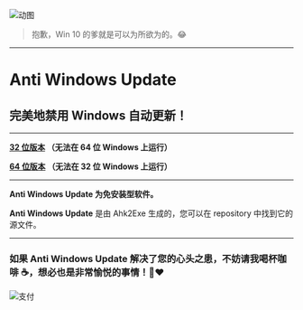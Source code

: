 ![动图](https://github.com/szzhiyang/Pics/raw/master/PerfectWindows/Anti-Windows-Update.gif)

> 抱歉，Win 10 的爹就是可以为所欲为的。:joy:

---

# Anti Windows Update

## 完美地禁用 Windows 自动更新！

---

**[32 位版本](https://github.com/szzhiyang/PerfectWindows/raw/master/Anti-Windows-Update/Anti-Windows-Update-x86.exe)  （无法在 64 位 Windows 上运行）**

**[64 位版本](https://github.com/szzhiyang/PerfectWindows/raw/master/Anti-Windows-Update/Anti-Windows-Update-x64.exe)  （无法在 32 位 Windows 上运行）**

---

**Anti Windows Update 为免安装型软件。**

**Anti Windows Update** 是由 Ahk2Exe 生成的，您可以在 repository 中找到它的源文件。

---

### 如果 Anti Windows Update 解决了您的心头之患，不妨请我喝杯咖啡 :coffee:，想必也是非常愉悦的事情！:pray::heart:

![支付](https://github.com/szzhiyang/Pics/raw/master/PerfectWindows/Pay.jpg)

